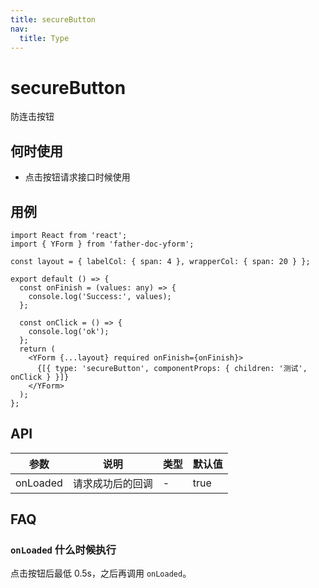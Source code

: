 ```yaml
---
title: secureButton
nav:
  title: Type
---
```


# secureButton

防连击按钮

## 何时使用

- 点击按钮请求接口时候使用

## 用例

```tsx
import React from 'react';
import { YForm } from 'father-doc-yform';

const layout = { labelCol: { span: 4 }, wrapperCol: { span: 20 } };

export default () => {
  const onFinish = (values: any) => {
    console.log('Success:', values);
  };

  const onClick = () => {
    console.log('ok');
  };
  return (
    <YForm {...layout} required onFinish={onFinish}>
      {[{ type: 'secureButton', componentProps: { children: '测试', onClick } }]}
    </YForm>
  );
};
```

## API

| 参数     | 说明             | 类型 | 默认值 |
| -------- | ---------------- | ---- | ------ |
| onLoaded | 请求成功后的回调 | -    | true   |

## FAQ

### `onLoaded` 什么时候执行

点击按钮后最低 0.5s，之后再调用 `onLoaded`。
